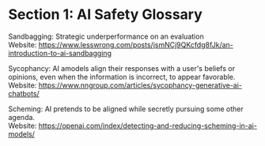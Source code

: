 # Section 1: AI Safety Glossary

Sandbagging: Strategic underperformance on an evaluation </br>
Website: https://www.lesswrong.com/posts/jsmNCj9QKcfdg8fJk/an-introduction-to-ai-sandbagging

Sycophancy: AI amodels align their responses with a user's beliefs or opinions, even when the information is incorrect, to appear favorable. </br>
Website: https://www.nngroup.com/articles/sycophancy-generative-ai-chatbots/

Scheming: AI pretends to be aligned while secretly pursuing some other agenda.</br>
Website: https://openai.com/index/detecting-and-reducing-scheming-in-ai-models/
